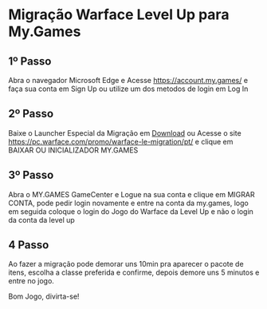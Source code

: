 # Migração Warface Level Up para My.Games

## 1º Passo
Abra o navegador Microsoft Edge e Acesse https://account.my.games/ e faça sua conta em Sign Up ou utilize um dos metodos de login em Log In

## 2º Passo
Baixe o Launcher Especial da Migração em [Download](https://static.gc.my.com/WarfaceMycomBrLoader.exe) ou Acesse o site https://pc.warface.com/promo/warface-le-migration/pt/ e clique em BAIXAR OU INICIALIZADOR MY.GAMES

## 3º Passo
Abra o MY.GAMES GameCenter e Logue na sua conta e clique em MIGRAR CONTA, pode pedir login novamente e entre na conta da my.games, logo em seguida coloque o login do Jogo do Warface da Level Up e não o login da conta da level up

## 4 Passo
Ao fazer a migração pode demorar uns 10min pra aparecer o pacote de itens, escolha a classe preferida e confirme, depois demore uns 5 minutos e entre no jogo.

Bom Jogo, divirta-se!
